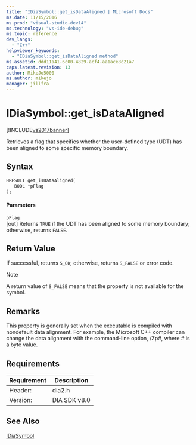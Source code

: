 ```yaml
---
title: "IDiaSymbol::get_isDataAligned | Microsoft Docs"
ms.date: 11/15/2016
ms.prod: "visual-studio-dev14"
ms.technology: "vs-ide-debug"
ms.topic: reference
dev_langs: 
  - "C++"
helpviewer_keywords: 
  - "IDiaSymbol::get_isDataAligned method"
ms.assetid: ddd11a41-6c00-4829-acf4-aa1ace8c21a7
caps.latest.revision: 13
author: MikeJo5000
ms.author: mikejo
manager: jillfra
---
```

# IDiaSymbol::get_isDataAligned
[!INCLUDE[vs2017banner](../../includes/vs2017banner.md)]

Retrieves a flag that specifies whether the user-defined type (UDT) has been aligned to some specific memory boundary.  
  
## Syntax  
  
```cpp  
HRESULT get_isDataAligned(  
   BOOL *pFlag  
);  
```  
  
#### Parameters  
 `pFlag`  
 [out] Returns `TRUE` if the UDT has been aligned to some memory boundary; otherwise, returns `FALSE`.  
  
## Return Value  
 If successful, returns `S_OK`; otherwise, returns `S_FALSE` or error code.  
  
> [!NOTE]
> A return value of `S_FALSE` means that the property is not available for the symbol.  
  
## Remarks  
 This property is generally set when the executable is compiled with nondefault data alignment. For example, the Microsoft C++ compiler can change the data alignment with the command-line option, /Zp<em>#</em>, where *#* is a byte value.  
  
## Requirements  
  
|Requirement|Description|  
|-----------------|-----------------|  
|Header:|dia2.h|  
|Version:|DIA SDK v8.0|  
  
## See Also  
 [IDiaSymbol](../../debugger/debug-interface-access/idiasymbol.md)
